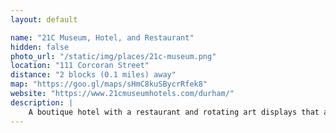 ```yaml
---
layout: default

name: "21C Museum, Hotel, and Restaurant"
hidden: false
photo_url: "/static/img/places/21c-museum.png"
location: "111 Corcoran Street"
distance: "2 blocks (0.1 miles) away"
map: "https://goo.gl/maps/sHmC8kuSBycrRfek8"
website: "https://www.21cmuseumhotels.com/durham/"
description: |
    A boutique hotel with a restaurant and rotating art displays that are open to the public even if you're not staying at the hotel.
---
```


